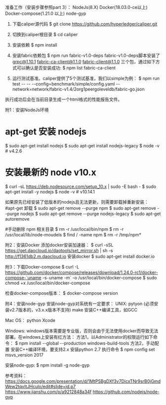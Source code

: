 
准备工作（安装步骤参照part 3）：
NodeJs(8.X)
Docker(18.03.0-ce以上)
Docker-compose(1.21.0 以上)
node-gyp

1. 下载caliper源代码
$ git clone https://github.com/hyperledger/caliper.git

2. 切换到caliper根目录
$ cd caliper

3. 安装依赖
$ npm install

4. 安装fabric依赖包
$ npm run fabric-v1.0-deps
fabric-v1.0-deps脚本安装了 grpc@1.10.1 fabric-ca-client@1.1.0 fabric-client@1.1.0 三个包，通过如下方式可以确认是否安装成功:
$ npm list fabric-ca-client

5. 运行测试基准。caliper提供了5个测试基准，我们以simple为例：
$ npm run test -- -- --config=benchmark/simple/config.yaml --network=network/fabric-v1.4/2org1peergoleveldb/fabric-go.json

执行成功后会在当前目录生成一个html格式的性能报告文件。

附1：安装NodeJs环境
# apt-get 安装 nodejs
$ sudo apt-get install nodejs
$ sudo apt-get install nodejs-legacy
$ node -v # v4.2.6

# 安装最新的 node v10.x
$ curl -sL https://deb.nodesource.com/setup_10.x | sudo -E bash -
$ sudo apt-get install -y nodejs
$ node -v # v10.14.1

如果原先已经安装了低版本的nodejs且无法更新，则需要卸载掉重新安装：
#apt-get 卸载
$ sudo apt-get remove --purge npm
$ sudo apt-get remove --purge nodejs
$ sudo apt-get remove --purge nodejs-legacy
$ sudo apt-get autoremove

#手动删除 npm 相关目录
$ rm -r /usr/local/bin/npm
$ rm -r /usr/local/lib/node-moudels
$ find / -name npm
$ rm -r /tmp/npm*

附2：安装Docker
添加docker安装加速器：
$ curl -sSL https://get.daocloud.io/daotools/set_mirror.sh | sh -s http://f1361db2.m.daocloud.io
安装docker
$ sudo apt-get install docker.io

附3：下载Docker-compose
$ curl -L https://github.com/docker/compose/releases/download/1.24.0-rc1/docker-compose-`uname -s`-`uname -m` -o /usr/local/bin/docker-compose
$ sudo chmod +x /usr/local/bin/docker-compose

检查docker-compose版本：
$ docker-compose version

附4：安装node-gyp
安装node-gyp对系统有一定要求：
UNIX:
  pytyon (必须安装v2.7版本的，v3.x.x版本不支持)
  make
  安装C++编译工具，如GCC

Mac OS：
  python
  Xcode

Windows:
  windows版本需要是专业版，否则会由于无法使用docker而导致无法部署。在windows上安装有红方法：
  方法1，以Administrator的权限运行如下命令：
  $ npm install --global --production windows-build-tools
  方法2，手动配置
  安装C++编译环境，要支持2.x
  安装python 2.7
  执行命令
  $ npm config set msvs_version 2017

安装node-gyp:
$ npm install -g node-gyp

参考资料：
https://docs.google.com/presentation/d/1MtPSBgDXf3v7DicxTNr9srB0jGmdWew2tqvItJHculo/edit#slide=id.p7
https://www.jianshu.com/p/a9212848a34f
https://github.com/nodejs/node-gyp
